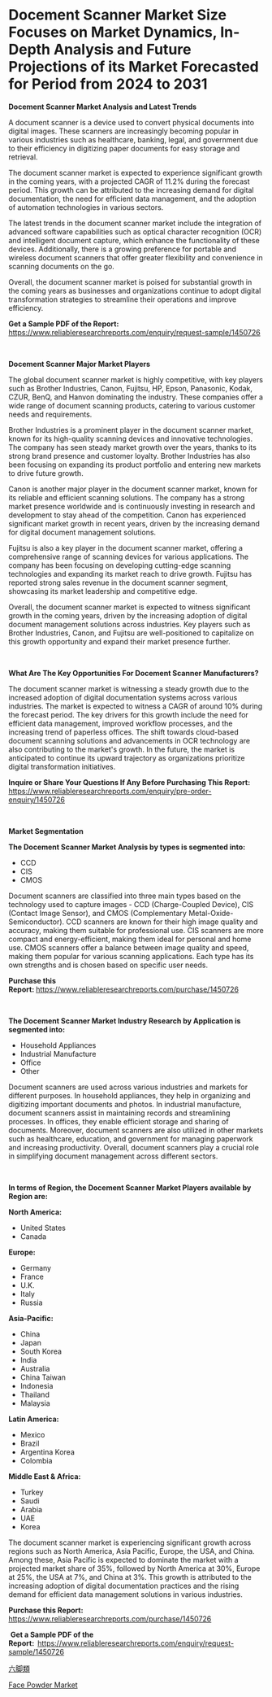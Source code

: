<p><h1>Docement Scanner Market Size Focuses on Market Dynamics, In-Depth Analysis and Future Projections of its Market Forecasted for Period from 2024 to 2031</h1></p><p><strong>Docement Scanner Market Analysis and Latest Trends</strong></p>
<p><p>A document scanner is a device used to convert physical documents into digital images. These scanners are increasingly becoming popular in various industries such as healthcare, banking, legal, and government due to their efficiency in digitizing paper documents for easy storage and retrieval. </p><p>The document scanner market is expected to experience significant growth in the coming years, with a projected CAGR of 11.2% during the forecast period. This growth can be attributed to the increasing demand for digital documentation, the need for efficient data management, and the adoption of automation technologies in various sectors. </p><p>The latest trends in the document scanner market include the integration of advanced software capabilities such as optical character recognition (OCR) and intelligent document capture, which enhance the functionality of these devices. Additionally, there is a growing preference for portable and wireless document scanners that offer greater flexibility and convenience in scanning documents on the go. </p><p>Overall, the document scanner market is poised for substantial growth in the coming years as businesses and organizations continue to adopt digital transformation strategies to streamline their operations and improve efficiency.</p></p>
<p><strong>Get a Sample PDF of the Report:&nbsp;</strong> <a href="https://www.reliableresearchreports.com/enquiry/request-sample/1450726">https://www.reliableresearchreports.com/enquiry/request-sample/1450726</a></p>
<p>&nbsp;</p>
<p><strong>Docement Scanner Major Market Players</strong></p>
<p><p>The global document scanner market is highly competitive, with key players such as Brother Industries, Canon, Fujitsu, HP, Epson, Panasonic, Kodak, CZUR, BenQ, and Hanvon dominating the industry. These companies offer a wide range of document scanning products, catering to various customer needs and requirements.</p><p>Brother Industries is a prominent player in the document scanner market, known for its high-quality scanning devices and innovative technologies. The company has seen steady market growth over the years, thanks to its strong brand presence and customer loyalty. Brother Industries has also been focusing on expanding its product portfolio and entering new markets to drive future growth.</p><p>Canon is another major player in the document scanner market, known for its reliable and efficient scanning solutions. The company has a strong market presence worldwide and is continuously investing in research and development to stay ahead of the competition. Canon has experienced significant market growth in recent years, driven by the increasing demand for digital document management solutions.</p><p>Fujitsu is also a key player in the document scanner market, offering a comprehensive range of scanning devices for various applications. The company has been focusing on developing cutting-edge scanning technologies and expanding its market reach to drive growth. Fujitsu has reported strong sales revenue in the document scanner segment, showcasing its market leadership and competitive edge.</p><p>Overall, the document scanner market is expected to witness significant growth in the coming years, driven by the increasing adoption of digital document management solutions across industries. Key players such as Brother Industries, Canon, and Fujitsu are well-positioned to capitalize on this growth opportunity and expand their market presence further.</p></p>
<p>&nbsp;</p>
<p><strong>What Are The Key Opportunities For Docement Scanner Manufacturers?</strong></p>
<p><p>The document scanner market is witnessing a steady growth due to the increased adoption of digital documentation systems across various industries. The market is expected to witness a CAGR of around 10% during the forecast period. The key drivers for this growth include the need for efficient data management, improved workflow processes, and the increasing trend of paperless offices. The shift towards cloud-based document scanning solutions and advancements in OCR technology are also contributing to the market's growth. In the future, the market is anticipated to continue its upward trajectory as organizations prioritize digital transformation initiatives.</p></p>
<p><strong>Inquire or Share Your Questions If Any Before Purchasing This Report:</strong> <a href="https://www.reliableresearchreports.com/enquiry/pre-order-enquiry/1450726">https://www.reliableresearchreports.com/enquiry/pre-order-enquiry/1450726</a></p>
<p>&nbsp;</p>
<p><strong>Market Segmentation</strong></p>
<p><strong>The Docement Scanner Market Analysis by types is segmented into:</strong></p>
<p><ul><li>CCD</li><li>CIS</li><li>CMOS</li></ul></p>
<p><p>Document scanners are classified into three main types based on the technology used to capture images - CCD (Charge-Coupled Device), CIS (Contact Image Sensor), and CMOS (Complementary Metal-Oxide-Semiconductor). CCD scanners are known for their high image quality and accuracy, making them suitable for professional use. CIS scanners are more compact and energy-efficient, making them ideal for personal and home use. CMOS scanners offer a balance between image quality and speed, making them popular for various scanning applications. Each type has its own strengths and is chosen based on specific user needs.</p></p>
<p><strong>Purchase this Report:&nbsp;</strong><a href="https://www.reliableresearchreports.com/purchase/1450726">https://www.reliableresearchreports.com/purchase/1450726</a></p>
<p>&nbsp;</p>
<p><strong>The Docement Scanner Market Industry Research by Application is segmented into:</strong></p>
<p><ul><li>Household Appliances</li><li>Industrial Manufacture</li><li>Office</li><li>Other</li></ul></p>
<p><p>Document scanners are used across various industries and markets for different purposes. In household appliances, they help in organizing and digitizing important documents and photos. In industrial manufacture, document scanners assist in maintaining records and streamlining processes. In offices, they enable efficient storage and sharing of documents. Moreover, document scanners are also utilized in other markets such as healthcare, education, and government for managing paperwork and increasing productivity. Overall, document scanners play a crucial role in simplifying document management across different sectors.</p></p>
<p>&nbsp;</p>
<p><strong>In terms of Region, the Docement Scanner Market Players available by Region are:</strong></p>
<p>
    <p> <strong> North America: </strong>
        <ul>
            <li>United States</li>
            <li>Canada</li>
        </ul>
        </p> 
    <p> <strong> Europe: </strong>
        <ul>
            <li>Germany</li>
            <li>France</li>
            <li>U.K.</li>
            <li>Italy</li>
            <li>Russia</li>
        </ul>
        </p> 
    <p> <strong> Asia-Pacific: </strong>
        <ul>
            <li>China</li>
            <li>Japan</li>
            <li>South Korea</li>
            <li>India</li>
            <li>Australia</li>
            <li>China Taiwan</li>
            <li>Indonesia</li>
            <li>Thailand</li>
            <li>Malaysia</li>
        </ul>
        </p> 
    <p> <strong> Latin America: </strong>
        <ul>
            <li>Mexico</li>
            <li>Brazil</li>
            <li>Argentina Korea</li>
            <li>Colombia</li>
        </ul>
        </p> 
    <p> <strong> Middle East & Africa: </strong>
        <ul>
            <li>Turkey</li>
            <li>Saudi</li>
            <li>Arabia</li>
            <li>UAE</li>
            <li>Korea</li>
        </ul>
    </p>
    </p>
<p><p>The document scanner market is experiencing significant growth across regions such as North America, Asia Pacific, Europe, the USA, and China. Among these, Asia Pacific is expected to dominate the market with a projected market share of 35%, followed by North America at 30%, Europe at 25%, the USA at 7%, and China at 3%. This growth is attributed to the increasing adoption of digital documentation practices and the rising demand for efficient data management solutions in various industries.</p></p>
<p><strong>Purchase this Report: </strong><a href="https://www.reliableresearchreports.com/purchase/1450726">https://www.reliableresearchreports.com/purchase/1450726</a></p>
<p>&nbsp;<strong>Get a Sample PDF of the Report:&nbsp;&nbsp;</strong><a href="https://www.reliableresearchreports.com/enquiry/request-sample/1450726">https://www.reliableresearchreports.com/enquiry/request-sample/1450726</a></p>
<p><strong></strong></p>
<p><p><a href="https://github.com/wkuactfdzwizk06/Market-Research-Report-List-1/blob/main/81084955432.md">六脚類</a></p><p><a href="https://github.com/ChiragRp1/Market-Research-Report-List-3/blob/main/face-powder-market.md">Face Powder Market</a></p></p>